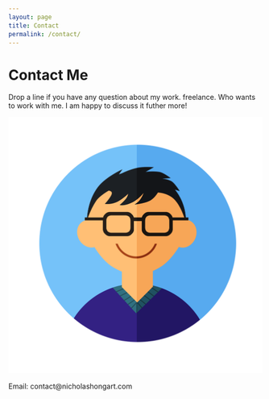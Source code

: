 ```yaml
---
layout: page
title: Contact
permalink: /contact/
---
```


<h1 class="contact-headings">Contact Me</h1>

<p class="contact-content">Drop a line if you have any question about my work. freelance. Who wants to work with me. I am happy to discuss it futher more!</p>

<img class="contact-image" src="/images/icons/contact_me.png">

<p class="contact-email">Email: contact@nicholashongart.com</p>
